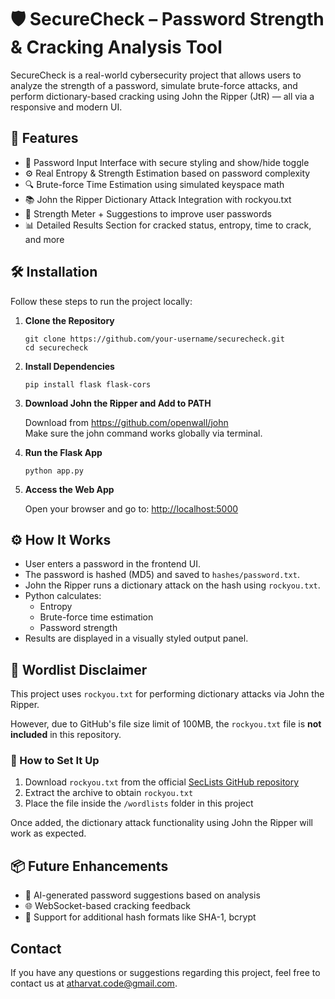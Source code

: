 # 🛡️ SecureCheck – Password Strength & Cracking Analysis Tool

SecureCheck is a real-world cybersecurity project that allows users to analyze the strength of a password, simulate brute-force attacks, and perform dictionary-based cracking using John the Ripper (JtR) — all via a responsive and modern UI.

## 🎯 Features

- 🔑 Password Input Interface with secure styling and show/hide toggle  
- ⚙️ Real Entropy & Strength Estimation based on password complexity  
- 🔍 Brute-force Time Estimation using simulated keyspace math  
- 📚 John the Ripper Dictionary Attack Integration with rockyou.txt  
- 🚦 Strength Meter + Suggestions to improve user passwords  
- 📊 Detailed Results Section for cracked status, entropy, time to crack, and more  

## 🛠 Installation

Follow these steps to run the project locally:

1. **Clone the Repository**

   `git clone https://github.com/your-username/securecheck.git`  
   `cd securecheck`

2. **Install Dependencies**

   `pip install flask flask-cors`

3. **Download John the Ripper and Add to PATH**

   Download from https://github.com/openwall/john  
   Make sure the john command works globally via terminal.

4. **Run the Flask App**

   `python app.py`

5. **Access the Web App**

   Open your browser and go to: [http://localhost:5000](http://localhost:5000)

## ⚙️ How It Works

- User enters a password in the frontend UI.
- The password is hashed (MD5) and saved to `hashes/password.txt`.
- John the Ripper runs a dictionary attack on the hash using `rockyou.txt`.
- Python calculates:
  - Entropy
  - Brute-force time estimation
  - Password strength
- Results are displayed in a visually styled output panel.

## 📁 Wordlist Disclaimer

This project uses `rockyou.txt` for performing dictionary attacks via John the Ripper.

However, due to GitHub's file size limit of 100MB, the `rockyou.txt` file is **not included** in this repository.

### 🔽 How to Set It Up

1. Download `rockyou.txt` from the official [SecLists GitHub repository](https://github.com/danielmiessler/SecLists/blob/master/Passwords/Leaked-Databases/rockyou.txt.tar.gz)
2. Extract the archive to obtain `rockyou.txt`
3. Place the file inside the `/wordlists` folder in this project

Once added, the dictionary attack functionality using John the Ripper will work as expected.

## 📦 Future Enhancements

- 🧠 AI-generated password suggestions based on analysis  
- 🌐 WebSocket-based cracking feedback  
- 🔐 Support for additional hash formats like SHA-1, bcrypt  

## Contact

If you have any questions or suggestions regarding this project, feel free to contact us at [atharvat.code@gmail.com](mailto:atharvat.code@gmail.com).
